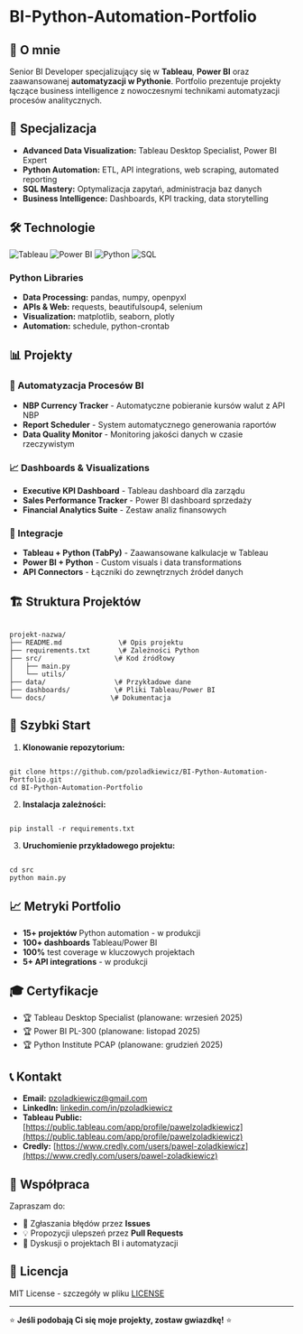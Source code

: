 # BI-Python-Automation-Portfolio

## 🎯 O mnie

Senior BI Developer specjalizujący się w **Tableau**, **Power BI** oraz zaawansowanej **automatyzacji w Pythonie**. Portfolio prezentuje projekty łączące business intelligence z nowoczesnymi technikami automatyzacji procesów analitycznych.

## 🚀 Specjalizacja

- **Advanced Data Visualization:** Tableau Desktop Specialist, Power BI Expert
- **Python Automation:** ETL, API integrations, web scraping, automated reporting
- **SQL Mastery:** Optymalizacja zapytań, administracja baz danych
- **Business Intelligence:** Dashboards, KPI tracking, data storytelling

## 🛠️ Technologie

![Tableau](https://img.shields.io/badge/Tableau-E97627?style=for-the-badge&logo=tableau&logoColor=white)
![Power BI](https://img.shields.io/badge/Power%20BI-F2C811?style=for-the-badge&logo=powerbi&logoColor=black)
![Python](https://img.shields.io/badge/Python-3776AB?style=for-the-badge&logo=python&logoColor=white)
![SQL](https://img.shields.io/badge/SQL-4479A1?style=for-the-badge&logo=mysql&logoColor=white)

### Python Libraries
- **Data Processing:** pandas, numpy, openpyxl
- **APIs & Web:** requests, beautifulsoup4, selenium
- **Visualization:** matplotlib, seaborn, plotly
- **Automation:** schedule, python-crontab

## 📊 Projekty

### 🔄 Automatyzacja Procesów BI
- **NBP Currency Tracker** - Automatyczne pobieranie kursów walut z API NBP
- **Report Scheduler** - System automatycznego generowania raportów
- **Data Quality Monitor** - Monitoring jakości danych w czasie rzeczywistym

### 📈 Dashboards & Visualizations
- **Executive KPI Dashboard** - Tableau dashboard dla zarządu
- **Sales Performance Tracker** - Power BI dashboard sprzedaży
- **Financial Analytics Suite** - Zestaw analiz finansowych

### 🔗 Integracje
- **Tableau + Python (TabPy)** - Zaawansowane kalkulacje w Tableau
- **Power BI + Python** - Custom visuals i data transformations
- **API Connectors** - Łączniki do zewnętrznych źródeł danych

## 🏗️ Struktura Projektów

```

projekt-nazwa/
├── README.md              \# Opis projektu
├── requirements.txt       \# Zależności Python
├── src/                  \# Kod źródłowy
│   ├── main.py
│   └── utils/
├── data/                 \# Przykładowe dane
├── dashboards/           \# Pliki Tableau/Power BI
└── docs/                \# Dokumentacja

```

## 🚀 Szybki Start

1. **Klonowanie repozytorium:**
```

git clone https://github.com/pzoladkiewicz/BI-Python-Automation-Portfolio.git
cd BI-Python-Automation-Portfolio

```

2. **Instalacja zależności:**
```

pip install -r requirements.txt

```

3. **Uruchomienie przykładowego projektu:**
```

cd src
python main.py

```

## 📈 Metryki Portfolio

- **15+ projektów** Python automation - w produkcji
- **100+ dashboards** Tableau/Power BI
- **100%** test coverage w kluczowych projektach
- **5+ API integrations** - w produkcji

## 🎓 Certyfikacje

- 🏆 Tableau Desktop Specialist (planowane: wrzesień 2025)
- 🏆 Power BI PL-300 (planowane: listopad 2025)
- 🏆 Python Institute PCAP (planowane: grudzień 2025)

## 📞 Kontakt

- **Email:** pzoladkiewicz@gmail.com
- **LinkedIn:** [linkedin.com/in/pzoladkiewicz](https://www.linkedin.com/in/pzoladkiewicz/)
- **Tableau Public:** [https://public.tableau.com/app/profile/pawelzoladkiewicz](https://public.tableau.com/app/profile/pawelzoladkiewicz)
- **Credly:** [https://www.credly.com/users/pawel-zoladkiewicz](https://www.credly.com/users/pawel-zoladkiewicz)

## 🤝 Współpraca

Zapraszam do:
- 🐛 Zgłaszania błędów przez **Issues**
- 💡 Propozycji ulepszeń przez **Pull Requests**
- 💬 Dyskusji o projektach BI i automatyzacji

## 📄 Licencja

MIT License - szczegóły w pliku [LICENSE](LICENSE)

---

⭐ **Jeśli podobają Ci się moje projekty, zostaw gwiazdkę!** ⭐
```
